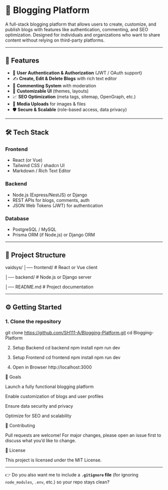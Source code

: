 # 📝 Blogging Platform

A full-stack blogging platform that allows users to create, customize, and publish blogs with features like authentication, commenting, and SEO optimization. Designed for individuals and organizations who want to share content without relying on third-party platforms.

---

## 🚀 Features
- 🔐 **User Authentication & Authorization** (JWT / OAuth support)
- ✍️ **Create, Edit & Delete Blogs** with rich text editor
- 💬 **Commenting System** with moderation
- 🎨 **Customizable UI** (themes, layouts)
- 📈 **SEO Optimization** (meta tags, sitemap, OpenGraph, etc.)
- 📂 **Media Uploads** for images & files
- 🛡️ **Secure & Scalable** (role-based access, data privacy)

---

## 🛠️ Tech Stack
### Frontend
- React (or Vue)
- Tailwind CSS / shadcn UI
- Markdown / Rich Text Editor

### Backend
- Node.js (Express/NestJS) or Django
- REST APIs for blogs, comments, auth
- JSON Web Tokens (JWT) for authentication

### Database
- PostgreSQL / MySQL
- Prisma ORM (if Node.js) or Django ORM

---

## 📂 Project Structure
﻿vaidsys/
│── frontend/ # React or Vue client

│── backend/ # Node.js or Django server

│── README.md # Project documentation


---

## ⚙️ Getting Started

### 1. Clone the repository
git clone https://github.com/SH111-A/Blogging-Platform.git
cd Blogging-Platform

2. Setup Backend
cd backend
npm install
npm run dev

3. Setup Frontend
cd frontend
npm install
npm run dev

4. Open in Browser
http://localhost:3000

📌 Goals

Launch a fully functional blogging platform

Enable customization of blogs and user profiles

Ensure data security and privacy

Optimize for SEO and scalability

🤝 Contributing

Pull requests are welcome! For major changes, please open an issue first to discuss what you’d like to change.

📜 License

This project is licensed under the MIT License.

---

👉 Do you also want me to include a **`.gitignore` file** (for ignoring `node_modules`, `.env`, etc.) so your repo stays clean?



